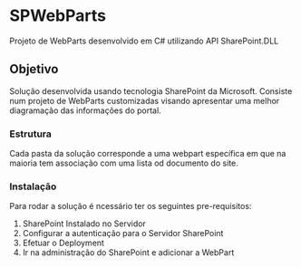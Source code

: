 # SPWebParts 
Projeto de WebParts desenvolvido em C# utilizando API SharePoint.DLL

## Objetivo
Solução desenvolvida usando tecnologia SharePoint da Microsoft. Consiste num projeto de WebParts customizadas visando apresentar uma melhor diagramação das informações do portal.

### Estrutura
Cada pasta da solução corresponde a uma webpart específica em que na maioria tem associação com uma lista od documento do site.

### Instalação
Para rodar a solução é ncessário ter os seguintes pre-requisitos:
1. SharePoint Instalado no Servidor
2. Configurar a autenticação para o Servidor SharePoint
3. Efetuar o Deployment
4. Ir na administração do SharePoint e adicionar a WebPart
